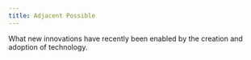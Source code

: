 ```yaml
---
title: Adjacent Possible
---
```


What new innovations have recently been enabled by the creation and adoption of technology.
